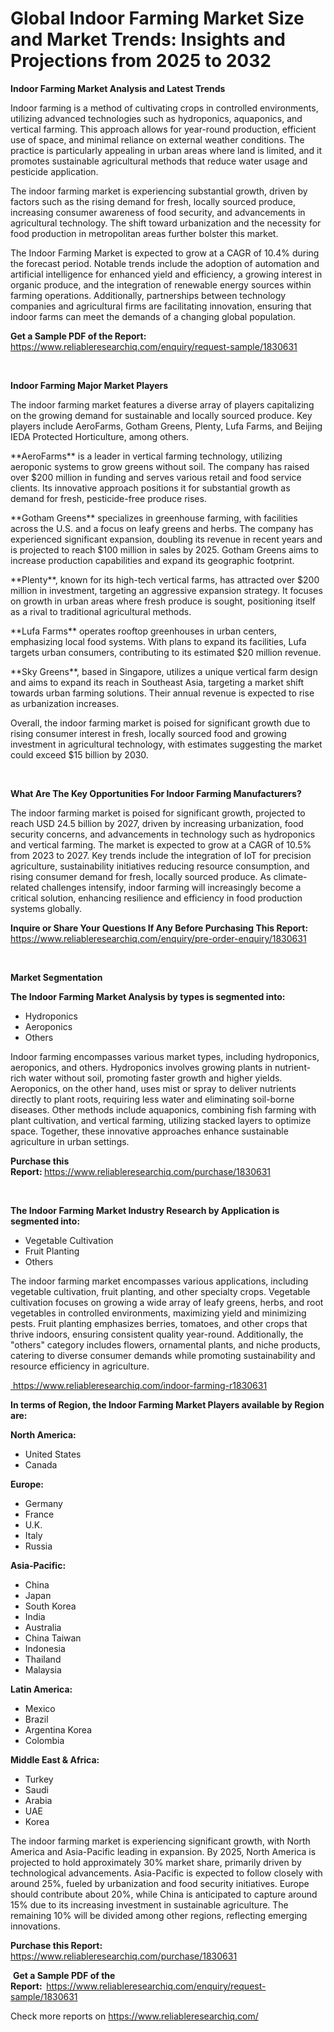 <p><h1>Global Indoor Farming Market Size and Market Trends: Insights and Projections from 2025 to 2032</h1></p><p><strong>Indoor Farming Market Analysis and Latest Trends</strong></p>
<p><p>Indoor farming is a method of cultivating crops in controlled environments, utilizing advanced technologies such as hydroponics, aquaponics, and vertical farming. This approach allows for year-round production, efficient use of space, and minimal reliance on external weather conditions. The practice is particularly appealing in urban areas where land is limited, and it promotes sustainable agricultural methods that reduce water usage and pesticide application.</p><p>The indoor farming market is experiencing substantial growth, driven by factors such as the rising demand for fresh, locally sourced produce, increasing consumer awareness of food security, and advancements in agricultural technology. The shift toward urbanization and the necessity for food production in metropolitan areas further bolster this market.</p><p>The Indoor Farming Market is expected to grow at a CAGR of 10.4% during the forecast period. Notable trends include the adoption of automation and artificial intelligence for enhanced yield and efficiency, a growing interest in organic produce, and the integration of renewable energy sources within farming operations. Additionally, partnerships between technology companies and agricultural firms are facilitating innovation, ensuring that indoor farms can meet the demands of a changing global population.</p></p>
<p><strong>Get a Sample PDF of the Report:&nbsp;</strong> <a href="https://www.reliableresearchiq.com/enquiry/request-sample/1830631?utm_campaign=2282&utm_medium=2&utm_source=Github&utm_content=ia&utm_term=30032025&utm_id=indoor-farming">https://www.reliableresearchiq.com/enquiry/request-sample/1830631</a></p>
<p>&nbsp;</p>
<p><strong>Indoor Farming Major Market Players</strong></p>
<p><p>The indoor farming market features a diverse array of players capitalizing on the growing demand for sustainable and locally sourced produce. Key players include AeroFarms, Gotham Greens, Plenty, Lufa Farms, and Beijing IEDA Protected Horticulture, among others.</p><p>**AeroFarms** is a leader in vertical farming technology, utilizing aeroponic systems to grow greens without soil. The company has raised over $200 million in funding and serves various retail and food service clients. Its innovative approach positions it for substantial growth as demand for fresh, pesticide-free produce rises.</p><p>**Gotham Greens** specializes in greenhouse farming, with facilities across the U.S. and a focus on leafy greens and herbs. The company has experienced significant expansion, doubling its revenue in recent years and is projected to reach $100 million in sales by 2025. Gotham Greens aims to increase production capabilities and expand its geographic footprint.</p><p>**Plenty**, known for its high-tech vertical farms, has attracted over $200 million in investment, targeting an aggressive expansion strategy. It focuses on growth in urban areas where fresh produce is sought, positioning itself as a rival to traditional agricultural methods.</p><p>**Lufa Farms** operates rooftop greenhouses in urban centers, emphasizing local food systems. With plans to expand its facilities, Lufa targets urban consumers, contributing to its estimated $20 million revenue.</p><p>**Sky Greens**, based in Singapore, utilizes a unique vertical farm design and aims to expand its reach in Southeast Asia, targeting a market shift towards urban farming solutions. Their annual revenue is expected to rise as urbanization increases.</p><p>Overall, the indoor farming market is poised for significant growth due to rising consumer interest in fresh, locally sourced food and growing investment in agricultural technology, with estimates suggesting the market could exceed $15 billion by 2030.</p></p>
<p>&nbsp;</p>
<p><strong>What Are The Key Opportunities For Indoor Farming Manufacturers?</strong></p>
<p><p>The indoor farming market is poised for significant growth, projected to reach USD 24.5 billion by 2027, driven by increasing urbanization, food security concerns, and advancements in technology such as hydroponics and vertical farming. The market is expected to grow at a CAGR of 10.5% from 2023 to 2027. Key trends include the integration of IoT for precision agriculture, sustainability initiatives reducing resource consumption, and rising consumer demand for fresh, locally sourced produce. As climate-related challenges intensify, indoor farming will increasingly become a critical solution, enhancing resilience and efficiency in food production systems globally.</p></p>
<p><strong>Inquire or Share Your Questions If Any Before Purchasing This Report:</strong> <a href="https://www.reliableresearchiq.com/enquiry/pre-order-enquiry/1830631?utm_campaign=2282&utm_medium=2&utm_source=Github&utm_content=ia&utm_term=30032025&utm_id=indoor-farming">https://www.reliableresearchiq.com/enquiry/pre-order-enquiry/1830631</a></p>
<p>&nbsp;</p>
<p><strong>Market Segmentation</strong></p>
<p><strong>The Indoor Farming Market Analysis by types is segmented into:</strong></p>
<p><ul><li>Hydroponics</li><li>Aeroponics</li><li>Others</li></ul></p>
<p><p>Indoor farming encompasses various market types, including hydroponics, aeroponics, and others. Hydroponics involves growing plants in nutrient-rich water without soil, promoting faster growth and higher yields. Aeroponics, on the other hand, uses mist or spray to deliver nutrients directly to plant roots, requiring less water and eliminating soil-borne diseases. Other methods include aquaponics, combining fish farming with plant cultivation, and vertical farming, utilizing stacked layers to optimize space. Together, these innovative approaches enhance sustainable agriculture in urban settings.</p></p>
<p><strong>Purchase this Report:&nbsp;</strong><a href="https://www.reliableresearchiq.com/purchase/1830631?utm_campaign=2282&utm_medium=2&utm_source=Github&utm_content=ia&utm_term=30032025&utm_id=indoor-farming">https://www.reliableresearchiq.com/purchase/1830631</a></p>
<p>&nbsp;</p>
<p><strong>The Indoor Farming Market Industry Research by Application is segmented into:</strong></p>
<p><ul><li>Vegetable Cultivation</li><li>Fruit Planting</li><li>Others</li></ul></p>
<p><p>The indoor farming market encompasses various applications, including vegetable cultivation, fruit planting, and other specialty crops. Vegetable cultivation focuses on growing a wide array of leafy greens, herbs, and root vegetables in controlled environments, maximizing yield and minimizing pests. Fruit planting emphasizes berries, tomatoes, and other crops that thrive indoors, ensuring consistent quality year-round. Additionally, the "others" category includes flowers, ornamental plants, and niche products, catering to diverse consumer demands while promoting sustainability and resource efficiency in agriculture.</p></p>
<p><a href="https://www.reliableresearchiq.com/indoor-farming-r1830631?utm_campaign=2282&utm_medium=2&utm_source=Github&utm_content=ia&utm_term=30032025&utm_id=indoor-farming">&nbsp;https://www.reliableresearchiq.com/indoor-farming-r1830631</a></p>
<p><strong>In terms of Region, the Indoor Farming Market Players available by Region are:</strong></p>
<p>
    <p> <strong> North America: </strong>
        <ul>
            <li>United States</li>
            <li>Canada</li>
        </ul>
        </p> 
    <p> <strong> Europe: </strong>
        <ul>
            <li>Germany</li>
            <li>France</li>
            <li>U.K.</li>
            <li>Italy</li>
            <li>Russia</li>
        </ul>
        </p> 
    <p> <strong> Asia-Pacific: </strong>
        <ul>
            <li>China</li>
            <li>Japan</li>
            <li>South Korea</li>
            <li>India</li>
            <li>Australia</li>
            <li>China Taiwan</li>
            <li>Indonesia</li>
            <li>Thailand</li>
            <li>Malaysia</li>
        </ul>
        </p> 
    <p> <strong> Latin America: </strong>
        <ul>
            <li>Mexico</li>
            <li>Brazil</li>
            <li>Argentina Korea</li>
            <li>Colombia</li>
        </ul>
        </p> 
    <p> <strong> Middle East & Africa: </strong>
        <ul>
            <li>Turkey</li>
            <li>Saudi</li>
            <li>Arabia</li>
            <li>UAE</li>
            <li>Korea</li>
        </ul>
    </p>
    </p>
<p><p>The indoor farming market is experiencing significant growth, with North America and Asia-Pacific leading in expansion. By 2025, North America is projected to hold approximately 30% market share, primarily driven by technological advancements. Asia-Pacific is expected to follow closely with around 25%, fueled by urbanization and food security initiatives. Europe should contribute about 20%, while China is anticipated to capture around 15% due to its increasing investment in sustainable agriculture. The remaining 10% will be divided among other regions, reflecting emerging innovations.</p></p>
<p><strong>Purchase this Report: </strong><a href="https://www.reliableresearchiq.com/purchase/1830631?utm_campaign=2282&utm_medium=2&utm_source=Github&utm_content=ia&utm_term=30032025&utm_id=indoor-farming">https://www.reliableresearchiq.com/purchase/1830631</a></p>
<p>&nbsp;<strong>Get a Sample PDF of the Report:&nbsp;&nbsp;</strong><a href="https://www.reliableresearchiq.com/enquiry/request-sample/1830631?utm_campaign=2282&utm_medium=2&utm_source=Github&utm_content=ia&utm_term=30032025&utm_id=indoor-farming">https://www.reliableresearchiq.com/enquiry/request-sample/1830631</a></p>
<p><strong></strong></p>
<p>Check more reports on <a href="https://www.reliableresearchiq.com/?utm_campaign=2282&utm_medium=2&utm_source=Github&utm_content=ia&utm_term=30032025&utm_id=indoor-farming">https://www.reliableresearchiq.com/</a></p>